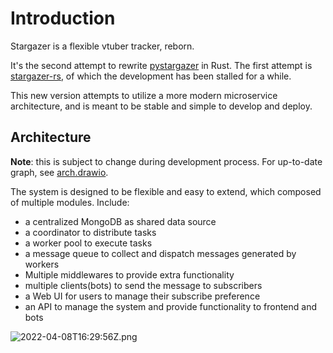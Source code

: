 # Introduction

Stargazer is a flexible vtuber tracker, reborn.

It's the second attempt to rewrite [pystargazer](https://github.com/suisei-cn/pystargazer) in Rust. The first attempt is
[stargazer-rs](https://github.com/suisei-cn/stargazer-rs), of which the development has been stalled for a while.

This new version attempts to utilize a more modern microservice architecture, and is meant to be stable and simple to
develop and deploy.

## Architecture

**Note**: this is subject to change during development process. For up-to-date graph, see [arch.drawio].

The system is designed to be flexible and easy to extend, which composed of multiple modules. Include:

- a centralized MongoDB as shared data source
- a coordinator to distribute tasks
- a worker pool to execute tasks
- a message queue to collect and dispatch messages generated by workers
- Multiple middlewares to provide extra functionality
- multiple clients(bots) to send the message to subscribers
- a Web UI for users to manage their subscribe preference
- an API to manage the system and provide functionality to frontend and bots

![2022-04-08T16:29:56Z.png](https://imagedelivery.net/b21oeeg7p6hqWEI-IA5xDw/9e103fdd-69d2-4662-01e7-e78a229f3800/public)

[arch.drawio]: https://github.com/suisei-cn/stargazer-reborn/blob/master/arch.drawio
